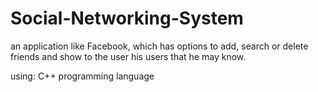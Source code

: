 # Social-Networking-System
an application like Facebook, which has options to add, search or delete friends and show to the user his users that he may know.

using: C++ programming language
